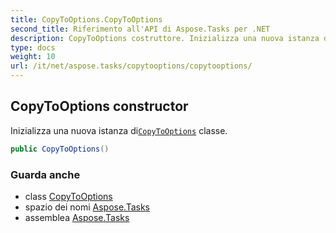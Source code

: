```yaml
---
title: CopyToOptions.CopyToOptions
second_title: Riferimento all'API di Aspose.Tasks per .NET
description: CopyToOptions costruttore. Inizializza una nuova istanza diCopyToOptions classe.
type: docs
weight: 10
url: /it/net/aspose.tasks/copytooptions/copytooptions/
---
```

## CopyToOptions constructor

Inizializza una nuova istanza di[`CopyToOptions`](../) classe.

```csharp
public CopyToOptions()
```

### Guarda anche

* class [CopyToOptions](../)
* spazio dei nomi [Aspose.Tasks](../../copytooptions/)
* assemblea [Aspose.Tasks](../../../)


